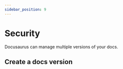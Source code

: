 ```yaml
---
sidebar_position: 9
---
```


# Security

Docusaurus can manage multiple versions of your docs.

## Create a docs version
